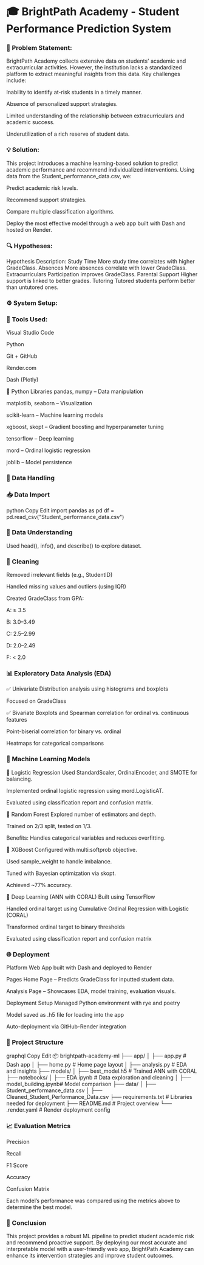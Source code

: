 # 🎓 BrightPath Academy - Student Performance Prediction System

### 📌 Problem Statement:
BrightPath Academy collects extensive data on students' academic and extracurricular activities. However, the institution lacks a standardized platform to extract meaningful insights from this data. Key challenges include:

Inability to identify at-risk students in a timely manner.

Absence of personalized support strategies.

Limited understanding of the relationship between extracurriculars and academic success.

Underutilization of a rich reserve of student data.

### 💡 Solution:
This project introduces a machine learning-based solution to predict academic performance and recommend individualized interventions. Using data from the Student_performance_data.csv, we:

Predict academic risk levels.

Recommend support strategies.

Compare multiple classification algorithms.

Deploy the most effective model through a web app built with Dash and hosted on Render.

### 🔍 Hypotheses:
Hypothesis	Description:
Study Time	More study time correlates with higher GradeClass.
Absences	More absences correlate with lower GradeClass.
Extracurriculars	Participation improves GradeClass.
Parental Support	Higher support is linked to better grades.
Tutoring	Tutored students perform better than untutored ones.

### ⚙️ System Setup:
### 🔧 Tools Used:
Visual Studio Code

Python

Git + GitHub

Render.com

Dash (Plotly)

🐍 Python Libraries
pandas, numpy – Data manipulation

matplotlib, seaborn – Visualization

scikit-learn – Machine learning models

xgboost, skopt – Gradient boosting and hyperparameter tuning

tensorflow – Deep learning

mord – Ordinal logistic regression

joblib – Model persistence

### 📂 Data Handling
### 📥 Data Import
python
Copy
Edit
import pandas as pd
df = pd.read_csv("Student_performance_data.csv")
### 🧠 Data Understanding
Used head(), info(), and describe() to explore dataset.

### 🧼 Cleaning
Removed irrelevant fields (e.g., StudentID)

Handled missing values and outliers (using IQR)

Created GradeClass from GPA:

A: ≥ 3.5

B: 3.0–3.49

C: 2.5–2.99

D: 2.0–2.49

F: < 2.0

### 📊 Exploratory Data Analysis (EDA)
✅ Univariate
Distribution analysis using histograms and boxplots

Focused on GradeClass

✅ Bivariate
Boxplots and Spearman correlation for ordinal vs. continuous features

Point-biserial correlation for binary vs. ordinal

Heatmaps for categorical comparisons

### 🤖 Machine Learning Models
🔸 Logistic Regression
Used StandardScaler, OrdinalEncoder, and SMOTE for balancing.

Implemented ordinal logistic regression using mord.LogisticAT.

Evaluated using classification report and confusion matrix.

🔸 Random Forest
Explored number of estimators and depth.

Trained on 2/3 split, tested on 1/3.

Benefits: Handles categorical variables and reduces overfitting.

🔸 XGBoost
Configured with multi:softprob objective.

Used sample_weight to handle imbalance.

Tuned with Bayesian optimization via skopt.

Achieved ~77% accuracy.

🧠 Deep Learning (ANN with CORAL)
Built using TensorFlow

Handled ordinal target using Cumulative Ordinal Regression with Logistic (CORAL)

Transformed ordinal target to binary thresholds

Evaluated using classification report and confusion matrix

### 🌐 Deployment
Platform
Web App built with Dash and deployed to Render

Pages
Home Page – Predicts GradeClass for inputted student data.

Analysis Page – Showcases EDA, model training, evaluation visuals.

Deployment Setup
Managed Python environment with rye and poetry

Model saved as .h5 file for loading into the app

Auto-deployment via GitHub-Render integration

### 📁 Project Structure
graphql
Copy
Edit
📦 brightpath-academy-ml
├── app/
│   ├── app.py              # Dash app
│   ├── home.py             # Home page layout
│   ├── analysis.py         # EDA and insights
├── models/
│   ├── best_model.h5       # Trained ANN with CORAL
├── notebooks/
│   ├── EDA.ipynb           # Data exploration and cleaning
│   ├── model_building.ipynb# Model comparison
├── data/
│   ├── Student_performance_data.csv
│   ├── Cleaned_Student_Performance_Data.csv
├── requirements.txt        # Libraries needed for deployment
├── README.md               # Project overview
└── .render.yaml            # Render deployment config
### 📈 Evaluation Metrics
Precision

Recall

F1 Score

Accuracy

Confusion Matrix

Each model’s performance was compared using the metrics above to determine the best model.

### 🧪 Conclusion
This project provides a robust ML pipeline to predict student academic risk and recommend proactive support. By deploying our most accurate and interpretable model with a user-friendly web app, BrightPath Academy can enhance its intervention strategies and improve student outcomes.

